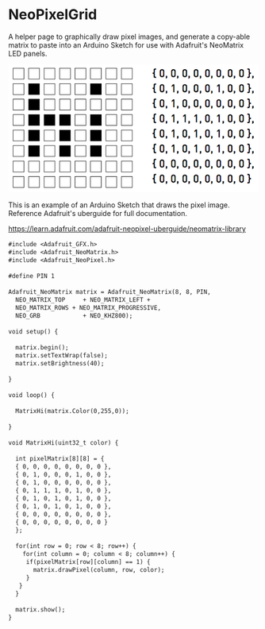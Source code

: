 # NeoPixelGrid
A helper page to graphically draw pixel images, and generate a copy-able matrix to paste into an Arduino Sketch for use with Adafruit's NeoMatrix LED panels.

![alt tag](https://github.com/jonalling/NeoPixelGrid/blob/master/Screen%20Shot%202016-01-18%20at%203.21.03%20PM.png)

This is an example of an Arduino Sketch that draws the pixel image. Reference Adafruit's uberguide for full documentation.

https://learn.adafruit.com/adafruit-neopixel-uberguide/neomatrix-library

```
#include <Adafruit_GFX.h>
#include <Adafruit_NeoMatrix.h>
#include <Adafruit_NeoPixel.h>

#define PIN 1

Adafruit_NeoMatrix matrix = Adafruit_NeoMatrix(8, 8, PIN,
  NEO_MATRIX_TOP     + NEO_MATRIX_LEFT +
  NEO_MATRIX_ROWS + NEO_MATRIX_PROGRESSIVE,
  NEO_GRB            + NEO_KHZ800);

void setup() {

  matrix.begin();
  matrix.setTextWrap(false);
  matrix.setBrightness(40);

}

void loop() {

  MatrixHi(matrix.Color(0,255,0));

}

void MatrixHi(uint32_t color) {

  int pixelMatrix[8][8] = {  
  { 0, 0, 0, 0, 0, 0, 0, 0 },  
  { 0, 1, 0, 0, 0, 1, 0, 0 }, 
  { 0, 1, 0, 0, 0, 0, 0, 0 }, 
  { 0, 1, 1, 1, 0, 1, 0, 0 }, 
  { 0, 1, 0, 1, 0, 1, 0, 0 }, 
  { 0, 1, 0, 1, 0, 1, 0, 0 }, 
  { 0, 0, 0, 0, 0, 0, 0, 0 }, 
  { 0, 0, 0, 0, 0, 0, 0, 0 }
  };
   
  for(int row = 0; row < 8; row++) {
    for(int column = 0; column < 8; column++) {
     if(pixelMatrix[row][column] == 1) {
       matrix.drawPixel(column, row, color);
     }
   }
  }
  
  matrix.show();
}

```


